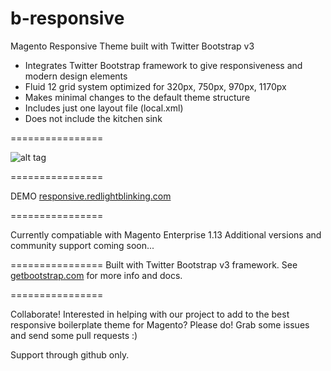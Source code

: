 b-responsive
================

Magento Responsive Theme built with Twitter Bootstrap v3

<ul>
<li>Integrates Twitter Bootstrap framework to give responsiveness and modern design elements</li>
<li>Fluid 12 grid system optimized for 320px, 750px, 970px, 1170px</li>
<li>Makes minimal changes to the default theme structure</li>
<li>Includes just one layout file (local.xml)</li>
<li>Does not include the kitchen sink</li>
</ul>
================

![alt tag](http://www.redlightblinking.com/wp-content/uploads/2013/12/boostrap-responsive.png)

================

DEMO
<a href="http://responsive.redlightblinking.com/" target="_blank">responsive.redlightblinking.com</a>

================

Currently compatiable with Magento Enterprise 1.13
Additional versions and community support coming soon...

================
Built with Twitter Bootstrap v3 framework. See <a href="http://getbootstrap.com" target="_blank">getbootstrap.com</a> for more info and docs.

================

Collaborate! Interested in helping with our project to add to the best responsive boilerplate theme for Magento?
Please do! Grab some issues and send some pull requests :)

Support through github only.
